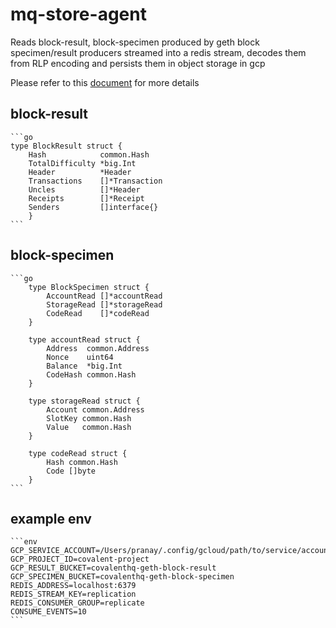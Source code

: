 # mq-store-agent

Reads block-result, block-specimen produced by geth block specimen/result producers streamed into a redis stream, decodes them from RLP encoding and persists them in object storage in gcp

Please refer to this [document](https://www.notion.so/covalenthq/Covalent-Network-Data-Objects-Spec-426cf047602f49a181444e5eeba5c9e4) for more details

## block-result

    ```go
    type BlockResult struct {
        Hash            common.Hash
        TotalDifficulty *big.Int
        Header          *Header
        Transactions    []*Transaction
        Uncles          []*Header
        Receipts        []*Receipt
        Senders         []interface{}
        }
    ```

## block-specimen

    ```go
        type BlockSpecimen struct {
            AccountRead []*accountRead
            StorageRead []*storageRead
            CodeRead    []*codeRead
        }

        type accountRead struct {
            Address  common.Address
            Nonce    uint64
            Balance  *big.Int
            CodeHash common.Hash
        }

        type storageRead struct {
            Account common.Address
            SlotKey common.Hash
            Value   common.Hash
        }

        type codeRead struct {
            Hash common.Hash
            Code []byte
        }
    ```

## example env

    ```env
    GCP_SERVICE_ACCOUNT=/Users/pranay/.config/gcloud/path/to/service/account.json
    GCP_PROJECT_ID=covalent-project
    GCP_RESULT_BUCKET=covalenthq-geth-block-result
    GCP_SPECIMEN_BUCKET=covalenthq-geth-block-specimen
    REDIS_ADDRESS=localhost:6379
    REDIS_STREAM_KEY=replication
    REDIS_CONSUMER_GROUP=replicate
    CONSUME_EVENTS=10
    ```
